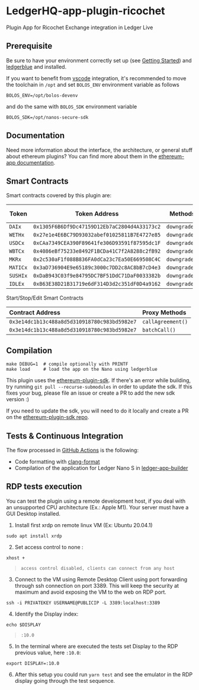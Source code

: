 # LedgerHQ-app-plugin-ricochet
Plugin App for Ricochet Exchange integration in Ledger Live

## Prerequisite

Be sure to have your environment correctly set up (see [Getting Started](https://ledger.readthedocs.io/en/latest/userspace/getting_started.html)) and [ledgerblue](https://pypi.org/project/ledgerblue/) and installed.

If you want to benefit from [vscode](https://code.visualstudio.com/) integration, it's recommended to move the toolchain in `/opt` and set `BOLOS_ENV` environment variable as follows

```
BOLOS_ENV=/opt/bolos-devenv
```

and do the same with `BOLOS_SDK` environment variable

```
BOLOS_SDK=/opt/nanos-secure-sdk
```

## Documentation

Need more information about the interface, the architecture, or general stuff about ethereum plugins? You can find more about them in the [ethereum-app documentation](https://github.com/LedgerHQ/app-ethereum/blob/master/doc/ethapp_plugins.asc).

## Smart Contracts

Smart contracts covered by this plugin are:

|Token	|Token Address|	Methods Downgrade	| Methods Upgrade	|
|---------------|---------|---------|------|
|`DAIx`	|`0x1305F6B6Df9Dc47159D12Eb7aC2804d4A33173c2`|	  `downgrade(amount)`| `upgrade(amount)`|
|`WETHx`	|`0x27e1e4E6BC79D93032abef01025811B7E4727e85`|	`downgrade(amount)`| `upgrade(amount)`|
|`USDCx`	|`0xCAa7349CEA390F89641fe306D93591f87595dc1F`|	`downgrade(amount)`| `upgrade(amount)`|
|`WBTCx`	|`0x4086eBf75233e8492F1BCDa41C7f2A8288c2fB92`|	`downgrade(amount)`|  `upgrade(amount)`|
|`MKRx`	|`0x2c530aF1f088B836FA0dCa23c7Ea50E669508C4C`|	  `downgrade(amount)`|  `upgrade(amount)`|
|`MATICx`	|`0x3aD736904E9e65189c3000c7DD2c8AC8bB7cD4e3`|	`downgradeToETH(amount)`| `upgrade(amount)`|
|`SUSHIx`	|`0xDaB943C03f9e84795DC7BF51DdC71DaF0033382b`|	`downgrade(amount)`|  `upgrade(amount)`|
|`IDLEx`	|`0xB63E38D21B31719e6dF314D3d2c351dF0D4a9162`|	`downgrade(amount)`|  `upgrade(amount)`|


Start/Stop/Edit Smart Contracts

|Contract Address	|Proxy Methods|
|:---------------|:------------------|
|`0x3e14dc1b13c488a8d5d310918780c983bd5982e7`|`callAgreement()`|
|`0x3e14dc1b13c488a8d5d310918780c983bd5982e7`|`batchCall()`|




## Compilation

```
make DEBUG=1  # compile optionally with PRINTF
make load     # load the app on the Nano using ledgerblue
```

This plugin uses the [ethereum-plugin-sdk](https://github.com/LedgerHQ/ethereum-plugin-sdk/). If there's an error while building, try running `git pull --recurse-submodules` in order to update the sdk. If this fixes your bug, please file an issue or create a PR to add the new sdk version :)

If you need to update the sdk, you will need to do it locally and create a PR on the [ethereum-plugin-sdk repo](https://github.com/LedgerHQ/ethereum-plugin-sdk/).

## Tests & Continuous Integration

The flow processed in [GitHub Actions](https://github.com/features/actions) is the following:

- Code formatting with [clang-format](http://clang.llvm.org/docs/ClangFormat.html)
- Compilation of the application for Ledger Nano S in [ledger-app-builder](https://github.com/LedgerHQ/ledger-app-builder)


## RDP tests execution

You can test the plugin using a remote development host, if you deal with an unsupported CPU architecture (Ex.: Apple M1). Your server must have a GUI Desktop installed.

1. Install first xrdp on remote linux VM (Ex: Ubuntu 20.04.1)
```
sudo apt install xrdp
````

2. Set access control to none :
```
xhost +
```
> ```access control disabled, clients can connect from any host```


3. Connect to the VM using Remote Desktop Client using port forwarding through ssh connection on port 3389. This will keep the security at maximum and avoid exposing the VM to the web on RDP port.

```
ssh -i PRIVATEKEY USERNAME@PUBLICIP -L 3389:localhost:3389
```

4. Identify the Display index:
```
echo $DISPLAY
```
>```:10.0```

5. In the terminal where are executed the tests set Display to the RDP previous value, here ``:10.0``:

```
export DISPLAY=:10.0
```

6. After this setup you could run ``yarn test`` and see the emulator in the RDP display going through the test sequence.

